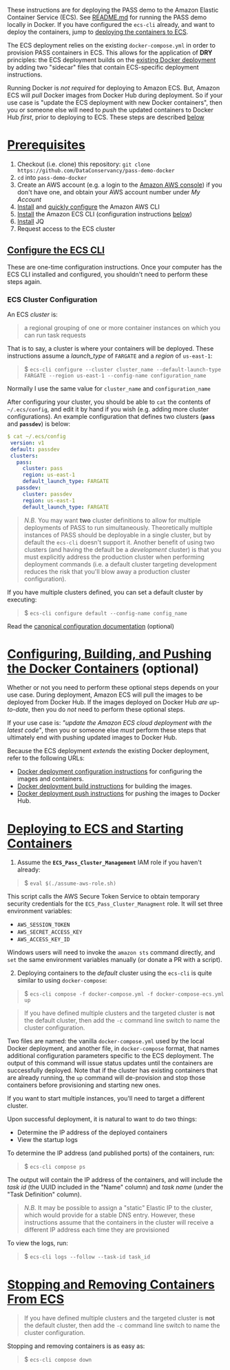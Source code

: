These instructions are for deploying the PASS demo to the Amazon Elastic Container Service (ECS).  See [README.md](README.md) for running the PASS demo locally in Docker.  If you have configured the `ecs-cli` already, and want to deploy the containers, jump to [deploying the containers to ECS](#ecs_deploy).

The ECS deployment relies on the existing `docker-compose.yml` in order to provision PASS containers in ECS.  This allows for the application of **DRY** principles: the ECS deployment builds on the [existing Docker deployment](README.md) by adding two "sidecar" files that contain ECS-specific deployment instructions.

Running Docker is _not required_ for deploying to Amazon ECS.  But, Amazon ECS will _pull_ Docker images from Docker Hub during deployment.  So if your use case is "update the ECS deployment with new Docker containers", then you or someone else will need to _push_ the updated containers to Docker Hub _first_, prior to deploying to ECS.  These steps are described [below](#ecs_container_config)

<h1><a id="prereq" href="#prereq">Prerequisites</a></h1>

1. Checkout (i.e. clone) this repository: `git clone https://github.com/DataConservancy/pass-demo-docker`
1. `cd` into `pass-demo-docker`
1. Create an AWS account (e.g. a login to the [Amazon AWS console](http://aws.amazon.com)) if you don't have one, and obtain your AWS account number under _My Account_
1. [Install](https://docs.aws.amazon.com/cli/latest/userguide/installing.html) and [quickly configure](https://docs.aws.amazon.com/cli/latest/userguide/cli-chap-getting-started.html#cli-quick-configuration)  the Amazon AWS CLI
1. [Install](https://docs.aws.amazon.com/AmazonECS/latest/developerguide/ECS_CLI_installation.html) the Amazon ECS CLI (configuration instructions [below](#ecs_cli_config))
1. [Install](https://stedolan.github.io/jq/) JQ
1. Request access to the ECS cluster

<h2><a id="ecs_cli_config" href="#ecs_cli_config">Configure the ECS CLI</a></h2>

These are one-time configuration instructions.  Once your computer has the ECS CLI installed and configured, you shouldn't need to perform these steps again.

### ECS Cluster Configuration

An ECS _cluster_ is: 
> a regional grouping of one or more container instances on which you can run task requests

That is to say, a cluster is where your containers will be deployed.  These instructions assume a _launch_type_ of `FARGATE` and a _region_ of `us-east-1`:
> $ `ecs-cli configure --cluster cluster_name --default-launch-type FARGATE --region us-east-1 --config-name configuration_name`

Normally I use the same value for `cluster_name` and `configuration_name`

After configuring your cluster, you should be able to `cat` the contents of `~/.ecs/config`, and edit it by hand if you wish (e.g. adding more cluster configurations).  An example configuration that defines two clusters (**`pass`** and **`passdev`**) is below:

```yaml
$ cat ~/.ecs/config
 version: v1
 default: passdev
 clusters:
   pass:
     cluster: pass
     region: us-east-1
     default_launch_type: FARGATE
   passdev:
     cluster: passdev
     region: us-east-1
     default_launch_type: FARGATE
```

> *N.B.* You may want **two** cluster definitions to allow for multiple deployments of PASS to run simultaneously.  Theoretically multiple instances of PASS should be deployable in a single cluster, but by default the `ecs-cli` doesn't support it.  Another benefit of using two clusters (and having the default be a _development_ cluster) is that you must explicitly address the production cluster when performing deployment commands (i.e. a default cluster targeting development reduces the risk that you'll blow away a production cluster configuration).

If you have multiple clusters defined, you can set a default cluster by executing:
> $ `ecs-cli configure default --config-name config_name`

Read the [canonical configuration documentation](https://docs.aws.amazon.com/AmazonECS/latest/developerguide/ECS_CLI_Configuration.html) (optional)

<h1><a id="ecs_container_config" href="#ecs_container_config">Configuring, Building, and Pushing the Docker Containers</a> (optional)</h1>

Whether or not you need to perform these optional steps depends on your use case.  During deployment, Amazon ECS will pull the images to be deployed from Docker Hub.  If the images deployed on Docker Hub _are up-to-date_, then you do _not_ need to perform these optional steps.

If your use case is: _"update the Amazon ECS cloud deployment with the latest code"_, then you or someone else _must_ perform these steps that ultimately end with pushing updated images to Docker Hub.

Because the ECS deployment _extends_ the existing Docker deployment, refer to the following URLs:
- [Docker deployment configuration instructions](README.md#config) for configuring the images and containers.
- [Docker deployment build instructions](README.md#build) for building the images.
- [Docker deployment push instructions](README.md#push) for pushing the images to Docker Hub.

<h1><a id="ecs_deploy" href="#ecs_deploy">Deploying to ECS and Starting Containers</a></h1>

1. Assume the **`ECS_Pass_Cluster_Management`** IAM role if you haven't already:
> $ `eval $(./assume-aws-role.sh)`

This script calls the AWS Secure Token Service to obtain temporary security credentials for the `ECS_Pass_Cluster_Managment` role.  It will set three environment variables:
  - `AWS_SESSION_TOKEN`
  - `AWS_SECRET_ACCESS_KEY`
  - `AWS_ACCESS_KEY_ID`

Windows users will need to invoke the `amazon sts` command directly, and `set` the same environment variables manually (or donate a PR with a script).  

2. Deploying containers to the _default_ cluster using the `ecs-cli` is quite similar to using `docker-compose`:
> $ `ecs-cli compose -f docker-compose.yml -f docker-compose-ecs.yml up`

> If you have defined multiple clusters and the targeted cluster is **not** the default cluster, then add the `-c` command line switch to name the cluster configuration.

Two files are named: the vanilla `docker-compose.yml` used by the local Docker deployment, and another file, in `docker-compose` format, that names additional configuration parameters specific to the ECS deployment.  The output of this command will issue status updates until the containers are successfully deployed.  Note that if the cluster has existing containers that are already running, the `up` command will de-provision and stop those containers before provisioning and starting new ones.

If you want to start multiple instances, you'll need to target a different cluster.

Upon successful deployment, it is natural to want to do two things:
- Determine the IP address of the deployed containers
- View the startup logs

To determine the IP address (and published ports) of the containers, run:
> $ `ecs-cli compose ps`

The output will contain the IP address of the containers, and will include the _task id_ (the UUID included in the "Name" column) and _task name_ (under the "Task Definition" column).

> *N.B.* It may be possible to assign a "static" Elastic IP to the cluster, which would provide for a stable DNS entry.  However, these instructions assume that the containers in the cluster will receive a different IP address each time they are provisioned

To view the logs, run:
> $ `ecs-cli logs --follow --task-id task_id`


<h1><a id="ecs_stop" href="#ecs_stop">Stopping and Removing Containers From ECS</a></h1>

> If you have defined multiple clusters and the targeted cluster is **not** the default cluster, then add the `-c` command line switch to name the cluster configuration.

Stopping and removing containers is as easy as:
> $ `ecs-cli compose down` 

